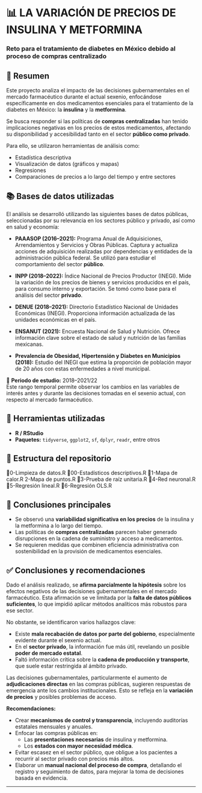 # 📊 LA VARIACIÓN DE PRECIOS DE INSULINA Y METFORMINA  
### Reto para el tratamiento de diabetes en México debido al proceso de compras centralizado

## 🧠 Resumen

Este proyecto analiza el impacto de las decisiones gubernamentales en el mercado farmacéutico durante el actual sexenio, enfocándose específicamente en dos medicamentos esenciales para el tratamiento de la diabetes en México: la **insulina** y la **metformina**.

Se busca responder si las políticas de **compras centralizadas** han tenido implicaciones negativas en los precios de estos medicamentos, afectando su disponibilidad y accesibilidad tanto en el sector **público como privado**.

Para ello, se utilizaron herramientas de análisis como:

- Estadística descriptiva  
- Visualización de datos (gráficos y mapas)  
- Regresiones  
- Comparaciones de precios a lo largo del tiempo y entre sectores  

## 📚 Bases de datos utilizadas

El análisis se desarrolló utilizando las siguientes bases de datos públicas, seleccionadas por su relevancia en los sectores público y privado, así como en salud y economía:

- **PAAASOP (2016–2021):** Programa Anual de Adquisiciones, Arrendamientos y Servicios y Obras Públicas. Captura y actualiza acciones de adquisición realizadas por dependencias y entidades de la administración pública federal. Se utilizó para estudiar el comportamiento del sector **público**.

- **INPP (2018–2022):** Índice Nacional de Precios Productor (INEGI). Mide la variación de los precios de bienes y servicios producidos en el país, para consumo interno y exportación. Se tomó como base para el análisis del sector **privado**.

- **DENUE (2018–2021):** Directorio Estadístico Nacional de Unidades Económicas (INEGI). Proporciona información actualizada de las unidades económicas en el país.

- **ENSANUT (2021):** Encuesta Nacional de Salud y Nutrición. Ofrece información clave sobre el estado de salud y nutrición de las familias mexicanas.

- **Prevalencia de Obesidad, Hipertensión y Diabetes en Municipios (2018):** Estudio del INEGI que estima la proporción de población mayor de 20 años con estas enfermedades a nivel municipal.

📆 **Periodo de estudio:** 2018–2021/22  
Este rango temporal permite observar los cambios en las variables de interés antes y durante las decisiones tomadas en el sexenio actual, con respecto al mercado farmacéutico.

## 🧰 Herramientas utilizadas

- **R / RStudio**
- **Paquetes:** `tidyverse`, `ggplot2`, `sf`, `dplyr`, `readr`, entre otros

## 📁 Estructura del repositorio

📂0-Limpieza de datos.R 
📂00-Estadísticos descriptivos.R 
📂1-Mapa de calor.R 2-Mapa de puntos.R 
📂3-Prueba de raíz unitaria.R 
📂4-Red neuronal.R 
📂5-Regresión lineal.R 
📂6-Regresión OLS.R

## 📌 Conclusiones principales

- Se observó una **variabilidad significativa en los precios** de la insulina y la metformina a lo largo del tiempo.  
- Las políticas de **compras centralizadas** parecen haber generado disrupciones en la cadena de suministro y acceso a medicamentos.  
- Se requieren medidas que combinen eficiencia administrativa con sostenibilidad en la provisión de medicamentos esenciales.  

## ✅ Conclusiones y recomendaciones

Dado el análisis realizado, se **afirma parcialmente la hipótesis** sobre los efectos negativos de las decisiones gubernamentales en el mercado farmacéutico. Esta afirmación se ve limitada por la **falta de datos públicos suficientes**, lo que impidió aplicar métodos analíticos más robustos para ese sector.

No obstante, se identificaron varios hallazgos clave:

- Existe **mala recabación de datos por parte del gobierno**, especialmente evidente durante el sexenio actual.
- En el **sector privado**, la información fue más útil, revelando un posible **poder de mercado estatal**.
- Faltó información crítica sobre la **cadena de producción y transporte**, que suele estar restringida al ámbito privado.

Las decisiones gubernamentales, particularmente el aumento de **adjudicaciones directas** en las compras públicas, sugieren respuestas de emergencia ante los cambios institucionales. Esto se refleja en la **variación de precios** y posibles problemas de acceso.

**Recomendaciones:**

- Crear **mecanismos de control y transparencia**, incluyendo auditorías estatales mensuales y anuales.
- Enfocar las compras públicas en:
  - Las **presentaciones necesarias** de insulina y metformina.
  - Los **estados con mayor necesidad médica**.
- Evitar escasez en el sector público, que obligue a los pacientes a recurrir al sector privado con precios más altos.
- Elaborar un **manual nacional del proceso de compra**, detallando el registro y seguimiento de datos, para mejorar la toma de decisiones basada en evidencia.

---


